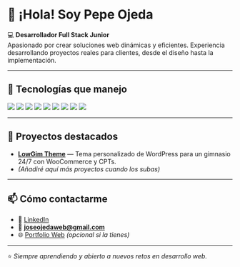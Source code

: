 # 👋 ¡Hola! Soy Pepe Ojeda

💻 **Desarrollador Full Stack Junior**  
Apasionado por crear soluciones web dinámicas y eficientes. Experiencia desarrollando proyectos reales para clientes, desde el diseño hasta la implementación.

---

## 🚀 Tecnologías que manejo
<div>
  <img src="https://img.shields.io/badge/HTML5-E34F26?style=for-the-badge&logo=html5&logoColor=white" />
  <img src="https://img.shields.io/badge/CSS3-1572B6?style=for-the-badge&logo=css3&logoColor=white" />
  <img src="https://img.shields.io/badge/JavaScript-F7DF1E?style=for-the-badge&logo=javascript&logoColor=black" />
  <img src="https://img.shields.io/badge/PHP-777BB4?style=for-the-badge&logo=php&logoColor=white" />
  <img src="https://img.shields.io/badge/Java-007396?style=for-the-badge&logo=java&logoColor=white" />
  <img src="https://img.shields.io/badge/Python-3776AB?style=for-the-badge&logo=python&logoColor=white" />
  <img src="https://img.shields.io/badge/Bootstrap-7952B3?style=for-the-badge&logo=bootstrap&logoColor=white" />
  <img src="https://img.shields.io/badge/Laravel-FF2D20?style=for-the-badge&logo=laravel&logoColor=white" />
  <img src="https://img.shields.io/badge/MySQL-4479A1?style=for-the-badge&logo=mysql&logoColor=white" />
</div>

---

## 📂 Proyectos destacados
- [**LowGim Theme**](https://github.com/joseojedaweb/lowgim-theme-repo) — Tema personalizado de WordPress para un gimnasio 24/7 con WooCommerce y CPTs.
- *(Añadiré aquí más proyectos cuando los subas)*

---

## 📫 Cómo contactarme
- 💼 [LinkedIn](https://www.linkedin.com/in/jos%C3%A9-ojeda-l%C3%B3pez/) 
- 📧 **joseojedaweb@gmail.com**
- 🌐 [Portfolio Web](https://tuweb.com) *(opcional si la tienes)*

---

⭐ *Siempre aprendiendo y abierto a nuevos retos en desarrollo web.*
